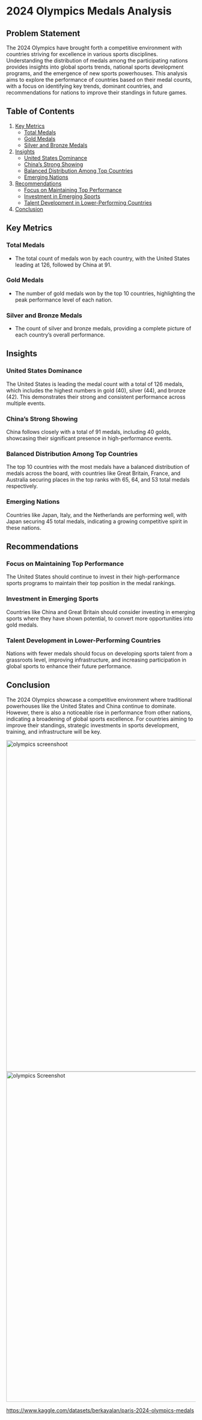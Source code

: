 # 2024 Olympics Medals Analysis

## Problem Statement
The 2024 Olympics have brought forth a competitive environment with countries striving for excellence in various sports disciplines. Understanding the distribution of medals among the participating nations provides insights into global sports trends, national sports development programs, and the emergence of new sports powerhouses. This analysis aims to explore the performance of countries based on their medal counts, with a focus on identifying key trends, dominant countries, and recommendations for nations to improve their standings in future games.

## Table of Contents
1. [Key Metrics](#key-metrics)
   - [Total Medals](#total-medals)
   - [Gold Medals](#gold-medals)
   - [Silver and Bronze Medals](#silver-and-bronze-medals)
2. [Insights](#insights)
   - [United States Dominance](#united-states-dominance)
   - [China’s Strong Showing](#china-s-strong-showing)
   - [Balanced Distribution Among Top Countries](#balanced-distribution-among-top-countries)
   - [Emerging Nations](#emerging-nations)
3. [Recommendations](#recommendations)
   - [Focus on Maintaining Top Performance](#focus-on-maintaining-top-performance)
   - [Investment in Emerging Sports](#investment-in-emerging-sports)
   - [Talent Development in Lower-Performing Countries](#talent-development-in-lower-performing-countries)
4. [Conclusion](#conclusion)
 

## Key Metrics

### Total Medals
- The total count of medals won by each country, with the United States leading at 126, followed by China at 91.

### Gold Medals
- The number of gold medals won by the top 10 countries, highlighting the peak performance level of each nation.

### Silver and Bronze Medals
- The count of silver and bronze medals, providing a complete picture of each country’s overall performance.

## Insights

### United States Dominance
The United States is leading the medal count with a total of 126 medals, which includes the highest numbers in gold (40), silver (44), and bronze (42). This demonstrates their strong and consistent performance across multiple events.

### China’s Strong Showing
China follows closely with a total of 91 medals, including 40 golds, showcasing their significant presence in high-performance events.

### Balanced Distribution Among Top Countries
The top 10 countries with the most medals have a balanced distribution of medals across the board, with countries like Great Britain, France, and Australia securing places in the top ranks with 65, 64, and 53 total medals respectively.

### Emerging Nations
Countries like Japan, Italy, and the Netherlands are performing well, with Japan securing 45 total medals, indicating a growing competitive spirit in these nations.

## Recommendations

### Focus on Maintaining Top Performance
The United States should continue to invest in their high-performance sports programs to maintain their top position in the medal rankings.

### Investment in Emerging Sports
Countries like China and Great Britain should consider investing in emerging sports where they have shown potential, to convert more opportunities into gold medals.

### Talent Development in Lower-Performing Countries
Nations with fewer medals should focus on developing sports talent from a grassroots level, improving infrastructure, and increasing participation in global sports to enhance their future performance.

## Conclusion
The 2024 Olympics showcase a competitive environment where traditional powerhouses like the United States and China continue to dominate. However, there is also a noticeable rise in performance from other nations, indicating a broadening of global sports excellence. For countries aiming to improve their standings, strategic investments in sports development, training, and infrastructure will be key.

<img width="881" alt="olympics screenshoot" src="https://github.com/user-attachments/assets/31ca1b48-643f-4314-827d-9449957528d5">

<img width="878" alt="olympics Screenshot " src="https://github.com/user-attachments/assets/a2950b50-ef29-45b4-aae7-5eddfff780f9">

https://www.kaggle.com/datasets/berkayalan/paris-2024-olympics-medals
